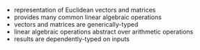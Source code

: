- representation of Euclidean vectors and matrices
- provides many common linear algebraic operations
- vectors and matrices are generically-typed
- linear algebraic operations abstract over arithmetic operations
- results are dependently-typed on inputs
